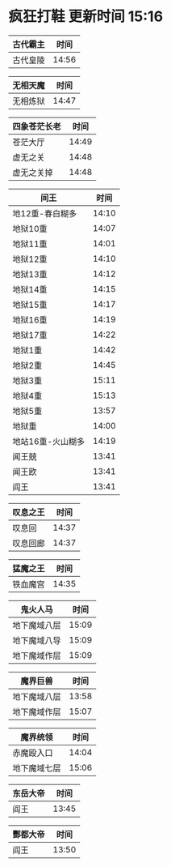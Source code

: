 # 疯狂打鞋 更新时间 15:16

| 古代霸主   | 时间    |
|--------|-------|
| 古代皇陵 | 14:56 |

| 无相天魔   | 时间    |
|--------|-------|
| 无相炼狱 | 14:47 |

| 四象苍茫长老   | 时间    |
|--------|-------|
| 苍茫大厅 | 14:49 |
| 虚无之关 | 14:48 |
| 虚无之关掉 | 14:48 |

| 间王   | 时间    |
|--------|-------|
| 地12重-春白糊多 | 14:10 |
| 地狱10重 | 14:07 |
| 地狱11重 | 14:01 |
| 地狱12重 | 14:10 |
| 地狱13重 | 14:12 |
| 地狱14重 | 14:15 |
| 地狱15重 | 14:17 |
| 地狱16重 | 14:19 |
| 地狱17重 | 14:22 |
| 地狱1重 | 14:42 |
| 地狱2重 | 14:45 |
| 地狱3重 | 15:11 |
| 地狱4重 | 15:13 |
| 地狱5重 | 13:57 |
| 地狱重 | 14:00 |
| 地站16重-火山糊多 | 14:19 |
| 闻王兢 | 13:41 |
| 闻王欧 | 13:41 |
| 阎王 | 13:41 |

| 叹息之王   | 时间    |
|--------|-------|
| 叹息回 | 14:37 |
| 叹息回廊 | 14:37 |

| 猛魔之王   | 时间    |
|--------|-------|
| 铁血魔宫 | 14:35 |

| 鬼火人马   | 时间    |
|--------|-------|
| 地下魔域八层 | 15:09 |
| 地下魔域八导 | 15:09 |
| 地下魔域作层 | 15:09 |

| 魔界巨兽   | 时间    |
|--------|-------|
| 地下魔域八层 | 13:58 |
| 地下魔域作层 | 15:07 |

| 魔界统领   | 时间    |
|--------|-------|
| 赤魔殴入口 | 14:04 |
| 地下魔域七层 | 15:06 |

| 东岳大帝   | 时间    |
|--------|-------|
| 阎王 | 13:45 |

| 酆都大帝   | 时间    |
|--------|-------|
| 阎王 | 13:50 |